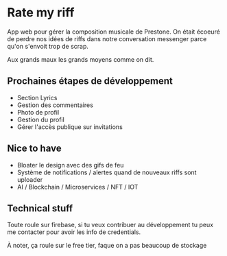 # Rate my riff

App web pour gérer la composition musicale de Prestone. On était écoeuré de perdre nos idées de riffs dans notre conversation messenger parce qu'on s'envoit trop de scrap.

Aux grands maux les grands moyens comme on dit.

## Prochaines étapes de développement

- Section Lyrics
- Gestion des commentaires
- Photo de profil
- Gestion du profil
- Gérer l'accès publique sur invitations

## Nice to have

- Bloater le design avec des gifs de feu
- Système de notifications / alertes quand de nouveaux riffs sont uploader
- AI / Blockchain / Microservices / NFT / IOT

## Technical stuff

Toute roule sur firebase, si tu veux contribuer au développement tu peux me contacter pour avoir les info de credentials.

À noter, ça roule sur le free tier, faque on a pas beaucoup de stockage
